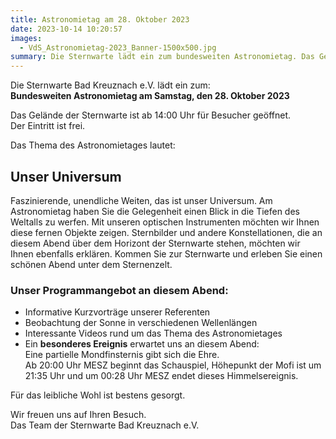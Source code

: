 ```yaml
---
title: Astronomietag am 28. Oktober 2023
date: 2023-10-14 10:20:57
images:
  - VdS_Astronomietag-2023_Banner-1500x500.jpg
summary: Die Sternwarte lädt ein zum bundesweiten Astronomietag. Das Gelände der Sternwarte ist ab 14:00 Uhr geöffnet. Der Eintritt ist frei.
---
```


Die Sternwarte Bad Kreuznach e.V. lädt ein zum:  
**Bundesweiten Astronomietag am Samstag, den 28. Oktober 2023**

Das Gelände der Sternwarte ist ab 14:00 Uhr für Besucher geöffnet.  
Der Eintritt ist frei.

Das Thema des Astronomietages lautet:

## Unser Universum

Faszinierende, unendliche Weiten, das ist unser Universum. Am Astronomietag haben Sie die Gelegenheit einen Blick in die Tiefen des Weltalls zu werfen. Mit unseren optischen Instrumenten möchten wir Ihnen diese fernen Objekte zeigen. Sternbilder und andere Konstellationen, die an diesem Abend über dem Horizont der Sternwarte stehen, möchten wir Ihnen ebenfalls erklären.
Kommen Sie zur Sternwarte und erleben Sie einen schönen Abend unter dem Sternenzelt.

### Unser Programmangebot an diesem Abend:

- Informative Kurzvorträge unserer Referenten
- Beobachtung der Sonne in verschiedenen Wellenlängen
- Interessante Videos rund um das Thema des Astronomietages
- Ein **besonderes Ereignis** erwartet uns an diesem Abend:  
  Eine partielle Mondfinsternis gibt sich die Ehre.  
  Ab 20:00 Uhr MESZ beginnt das Schauspiel, Höhepunkt der Mofi ist um 21:35 Uhr und um 00:28 Uhr MESZ endet dieses Himmelsereignis.

Für das leibliche Wohl ist bestens gesorgt.

Wir freuen uns auf Ihren Besuch.  
Das Team der Sternwarte Bad Kreuznach e.V.
